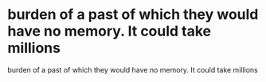 # burden of a past of which they would have no memory. It could take millions

burden of a past of which they would have no memory. It could take millions